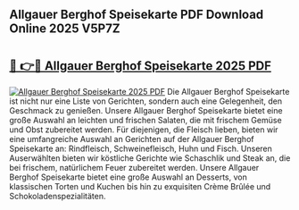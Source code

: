 ## Allgauer Berghof Speisekarte PDF Download Online 2025 V5P7Z

# <h2><a href="http://gcbeqit.nevu.top/?p=Allgauer+Berghof+Speisekarte">🔗 👉🔴 Allgauer Berghof Speisekarte 2025 PDF</a></h2>

[![Allgauer Berghof Speisekarte 2025 PDF](https://i.imgur.com/dBaPXMq.png)](http://gcbeqit.nevu.top/?p=Allgauer+Berghof+Speisekarte)
Die Allgauer Berghof Speisekarte ist nicht nur eine Liste von Gerichten, sondern auch eine Gelegenheit, den Geschmack zu genießen. Unsere Allgauer Berghof Speisekarte bietet eine große Auswahl an leichten und frischen Salaten, die mit frischem Gemüse und Obst zubereitet werden. Für diejenigen, die Fleisch lieben, bieten wir eine umfangreiche Auswahl an Gerichten auf der Allgauer Berghof Speisekarte an: Rindfleisch, Schweinefleisch, Huhn und Fisch. Unseren Auserwählten bieten wir köstliche Gerichte wie Schaschlik und Steak an, die bei frischem, natürlichem Feuer zubereitet werden. Unsere Allgauer Berghof Speisekarte bietet eine große Auswahl an Desserts, von klassischen Torten und Kuchen bis hin zu exquisiten Crème Brûlée und Schokoladenspezialitäten.
